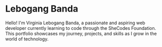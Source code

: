 # Lebogang Banda

Hello! I'm Virginia Lebogang Banda, a passionate and aspiring web developer currently learning to code through the SheCodes Foundation. This portfolio showcases my journey, projects, and skills as I grow in the world of technology.
